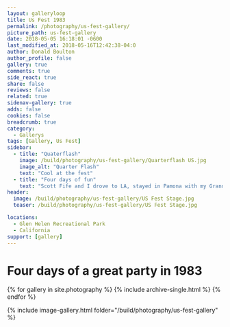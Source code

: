 ```yaml
---
layout: galleryloop
title: Us Fest 1983
permalink: /photography/us-fest-gallery/
picture_path: us-fest-gallery
date: 2018-05-05 16:18:01 -0600
last_modified_at: 2018-05-16T12:42:38-04:0
author: Donald Boulton
author_profile: false
gallery: true
comments: true
side_react: true
share: false
reviews: false
related: true
sidenav-gallery: true
adds: false
cookies: false
breadcrumb: true
category:
  - Gallerys
tags: [Gallery, Us Fest]  
sidebar:
  - title: "Quaterflash"
    image: /build/photography/us-fest-gallery/Quarterflash US.jpg
    image_alt: "Quarter Flash"
    text: "Cool at the fest"
  - title: "Four days of fun"
    text: "Scott Fife and I drove to LA, stayed in Pamona with my Grandparents for the two weekends and 4 days of fun."
header:
  image: /build/photography/us-fest-gallery/US Fest Stage.jpg
  teaser: /build/photography/us-fest-gallery/US Fest Stage.jpg

locations:
  - Glen Helen Recreational Park
  - California
support: [gallery]
---
```

# Four days of a great party in 1983

{% for gallery in site.photography %}
  {% include archive-single.html %}
{% endfor %}

{% include image-gallery.html folder="/build/photography/us-fest-gallery" %}
